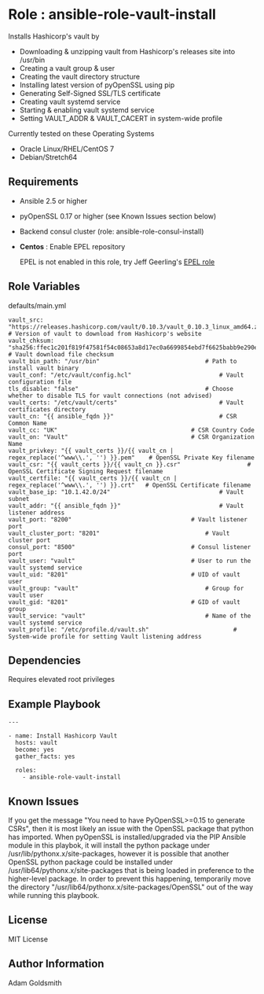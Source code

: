 Role : ansible-role-vault-install
=================================

Installs Hashicorp's vault by
* Downloading & unzipping vault from Hashicorp's releases site into /usr/bin
* Creating a vault group & user
* Creating the vault directory structure
* Installing latest version of pyOpenSSL using pip
* Generating Self-Signed SSL/TLS certificate
* Creating vault systemd service
* Starting & enabling vault systemd service
* Setting VAULT_ADDR & VAULT_CACERT in system-wide profile

Currently tested on these Operating Systems
* Oracle Linux/RHEL/CentOS 7
* Debian/Stretch64

Requirements
------------

* Ansible 2.5 or higher
* pyOpenSSL 0.17 or higher (see Known Issues section below)
* Backend consul cluster (role: ansible-role-consul-install)
* __Centos__ : Enable EPEL repository

   EPEL is not enabled in this role, try Jeff Geerling's [EPEL role](<https://galaxy.ansible.com/geerlingguy/repo-epel/>)

Role Variables
--------------

defaults/main.yml
```
vault_src: "https://releases.hashicorp.com/vault/0.10.3/vault_0.10.3_linux_amd64.zip"	# Version of vault to download from Hashicorp's website
vault_chksum: "sha256:ffec1c201f819f47581f54c08653a8d17ec0a6699854ebd7f6625babb9e290ed"	# Vault download file checksum
vault_bin_path: "/usr/bin"								# Path to install vault binary
vault_conf: "/etc/vault/config.hcl"							# Vault configuration file
tls_disable: "false"									# Choose whether to disable TLS for vault connections (not advised)
vault_certs: "/etc/vault/certs"								# Vault certificates directory
vault_cn: "{{ ansible_fqdn }}"								# CSR Common Name
vault_cc: "UK"										# CSR Country Code
vault_on: "Vault"									# CSR Organization Name
vault_privkey: "{{ vault_certs }}/{{ vault_cn | regex_replace('^www\\.', '') }}.pem"	# OpenSSL Private Key filename
vault_csr: "{{ vault_certs }}/{{ vault_cn }}.csr"					# OpenSSL Certificate Signing Request filename
vault_certfile: "{{ vault_certs }}/{{ vault_cn | regex_replace('^www\\.', '') }}.crt"	# OpenSSL Certificate filename
vault_base_ip: "10.1.42.0/24"								# Vault subnet
vault_addr: "{{ ansible_fqdn }}"							# Vault listener address
vault_port: "8200"									# Vault listener port
vault_cluster_port: "8201"								# Vault cluster port
consul_port: "8500"									# Consul listener port
vault_user: "vault"									# User to run the vault systemd service
vault_uid: "8201"									# UID of vault user
vault_group: "vault"									# Group for vault user
vault_gid: "8201"									# GID of vault group
vault_service: "vault"									# Name of the vault systemd service
vault_profile: "/etc/profile.d/vault.sh"						# System-wide profile for setting Vault listening address
```

Dependencies
------------

Requires elevated root privileges

Example Playbook
----------------

```
---

- name: Install Hashicorp Vault
  hosts: vault
  become: yes
  gather_facts: yes

  roles:
    - ansible-role-vault-install
```

Known Issues
------------

If you get the message "You need to have PyOpenSSL>=0.15 to generate CSRs", then it is most likely an issue with the OpenSSL package that python has imported. When pyOpenSSL is installed/upgraded via the PIP Ansible module in this playbok, it will install the python package under /usr/lib/pythonx.x/site-packages, however it is possible that another OpenSSL python package could be installed under /usr/lib64/pythonx.x/site-packages that is being loaded in preference to the higher-level package.
In order to prevent this happening, temporarily move the directory "/usr/lib64/pythonx.x/site-packages/OpenSSL" out of the way while running this playbook.

License
-------

MIT License

Author Information
------------------

Adam Goldsmith

